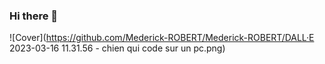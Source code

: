 ### Hi there 👋

![Cover](https://github.com/Mederick-ROBERT/Mederick-ROBERT/DALL·E 2023-03-16 11.31.56 - chien qui code sur un pc.png)

